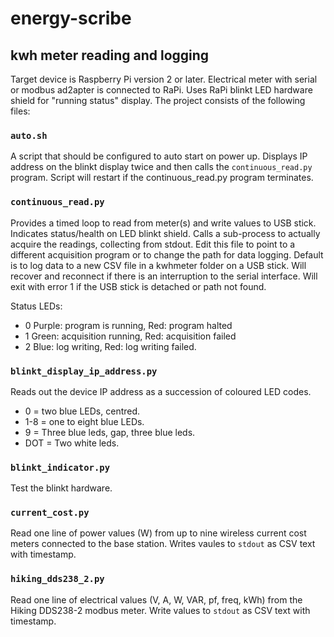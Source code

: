 # energy-scribe
## kwh meter reading and logging

Target device is Raspberry Pi version 2 or later.
Electrical meter with serial or modbus ad2apter is connected to RaPi.
Uses RaPi blinkt LED hardware shield for "running status" display.
The project consists of the following files:

### `auto.sh`
A script that should be configured to auto start on power up. Displays IP address on the blinkt display twice and then calls the `continuous_read.py` program.
Script will restart if the continuous_read.py program terminates.

### `continuous_read.py`
Provides a timed loop to read from meter(s) and write values to USB stick.
Indicates status/health on LED blinkt shield.
Calls a sub-process to actually acquire the readings, collecting from stdout.
Edit this file to point to a different acquisition program or to change the path for data logging.
Default is to log data to a new CSV file in a kwhmeter folder on a USB stick.
Will recover and reconnect if there is an interruption to the serial interface.
Will exit with error 1 if the USB stick is detached or path not found.

Status LEDs:
* 0 Purple: program is running, Red: program halted
* 1 Green: acquisition running, Red: acquisition failed
* 2 Blue: log writing, Red: log writing failed.

### `blinkt_display_ip_address.py`
Reads out the device IP address as a succession of coloured LED codes.
* 0 = two blue LEDs, centred.
* 1-8 = one to eight blue LEDs.
* 9 = Three blue leds, gap, three blue leds.
* DOT = Two white leds.

### `blinkt_indicator.py`
Test the blinkt hardware.

### `current_cost.py`
Read one line of power values (W) from up to nine wireless current cost meters connected to the base station.
Writes vaules to `stdout` as CSV text with timestamp.

### `hiking_dds238_2.py`
Read one line of electrical values (V, A, W, VAR, pf, freq, kWh) from the Hiking DDS238-2 modbus meter. Write values to `stdout` as CSV text with timestamp.



